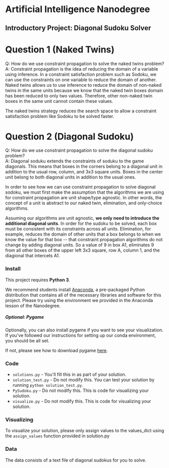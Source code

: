 # Artificial Intelligence Nanodegree
## Introductory Project: Diagonal Sudoku Solver

# Question 1 (Naked Twins)
Q: How do we use constraint propagation to solve the naked twins problem?  
A: Constraint propagation is the idea of reducing the domain of a variable using inference. 
In a constraint satisfaction problem such as Sodoku, we can use the constraints on one variable to reduce the domain of another. 
Naked twins allows us to use inference to reduce the domain of non-naked twins in the same units 
because we know that the naked twin boxes domain has been reduced to only two values. Therefore, 
other non-naked twin boxes in the same unit cannot contain these values.

The naked twins strategy reduces the search space to allow a constraint satisfaction problem like Sodoku to be solved faster.

# Question 2 (Diagonal Sudoku)
Q: How do we use constraint propagation to solve the diagonal sudoku problem?  
A: Diagonal soduku extends the constraints of soduku to the game diagonals. This means that boxes in the corners belong to
a diagonal unit in addition to the usual row, column, and 3x3 square units. Boxes in the center unit belong to both diagonal
units in addition to the usual ones.

In order to see how we can use constraint propagation to solve diagonal sodoku, we must first make the assumption that the
algorithms we are using for constraint propagation are unit shape/type agnostic. In other words, the concept of a unit is
abstract to our naked twin, elimination, and only-choice algorithms.

Assuming our algorithms are unit agnostic, **we only need to introduce the additional diagonal units**. In order for the
sudoku to be solved, each box must be consistent with its constraints across all units. Elimination, for example, 
reduces the domain of other units that a box belongs to when we know the value for that box -- that constraint propagation 
algorithms do not change by adding diagonal units. So a value of 9 in box A1, eliminates 9 from all other boxes of the 
upper left 3x3 square, row A, column 1, and the diagional that intercets A1.

### Install

This project requires **Python 3**.

We recommend students install [Anaconda](https://www.continuum.io/downloads), a pre-packaged Python distribution that contains all of the necessary libraries and software for this project. 
Please try using the environment we provided in the Anaconda lesson of the Nanodegree.

##### Optional: Pygame

Optionally, you can also install pygame if you want to see your visualization. If you've followed our instructions for setting up our conda environment, you should be all set.

If not, please see how to download pygame [here](http://www.pygame.org/download.shtml).

### Code

* `solutions.py` - You'll fill this in as part of your solution.
* `solution_test.py` - Do not modify this. You can test your solution by running `python solution_test.py`.
* `PySudoku.py` - Do not modify this. This is code for visualizing your solution.
* `visualize.py` - Do not modify this. This is code for visualizing your solution.

### Visualizing

To visualize your solution, please only assign values to the values_dict using the ```assign_values``` function provided in solution.py

### Data

The data consists of a text file of diagonal sudokus for you to solve.